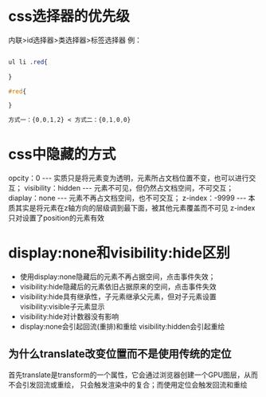 # css选择器的优先级
内联>id选择器>类选择器>标签选择器
例：
```css

ul li .red{
    
}

#red{

}

方式一：{0,0,1,2} < 方式二：{0,1,0,0}
```
# css中隐藏的方式
opcity：0 --- 实质只是将元素变为透明，元素所占文档位置不变，也可以进行交互；
visibility：hidden --- 元素不可见，但仍然占文档空间，不可交互；
diaplay：none --- 元素不再占文档空间，也不可交互；
z-index：-9999 --- 本质其实是将元素在z轴方向的层级调到最下面，被其他元素覆盖而不可见 
z-index只对设置了position的元素有效

# display:none和visibility:hide区别
+ 使用display:none隐藏后的元素不再占据空间，点击事件失效；
+ visibility:hide隐藏后的元素依旧占据原来的空间，点击事件失效
+ visibility:hide具有继承性，子元素继承父元素，但对子元素设置visibility:visible子元素显示
+ visibility:hide对计数器没有影响
+ display:none会引起回流(重排)和重绘 visibility:hidden会引起重绘 

## 为什么translate改变位置而不是使用传统的定位
首先translate是transform的一个属性，它会通过浏览器创建一个GPU图层，从而不会引发回流或重绘，
只会触发渲染中的复合；而使用定位会触发回流和重绘
